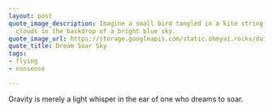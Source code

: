 ```yaml
---
layout: post
quote_image_description: Imagine a small bird tangled in a kite string with whimsical
  clouds in the backdrop of a bright blue sky.
quote_image_url: https://storage.googleapis.com/static.ohmyai.rocks/daily/2024-06-01.jpg
quote_title: Dream Soar Sky
tags:
- flying
- nonsense

---
```


Gravity is merely a light whisper in the ear of one who dreams to soar.